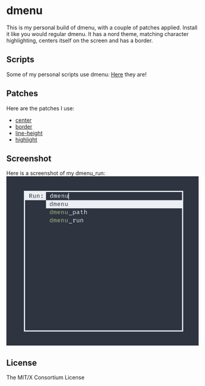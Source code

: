 # dmenu

This is my personal build of dmenu, with a couple of patches applied.
Install it like you would regular dmenu.
It has a nord theme, matching character highlighting, centers itself on the screen and has a border.

## Scripts

Some of my personal scripts use dmenu:
[Here](https://github.com/sandalbanditten/scripts) they are!

## Patches

Here are the patches I use:
* [center](https://tools.suckless.org/dmenu/patches/center/)
* [border](https://tools.suckless.org/dmenu/patches/border/)
* [line-height](https://tools.suckless.org/dmenu/patches/line-height/)
* [highlight](https://tools.suckless.org/dmenu/patches/highlight/)

## Screenshot

Here is a screenshot of my dmenu_run:
![My build of st](screenshot.png)

## License
The MIT/X Consortium License
